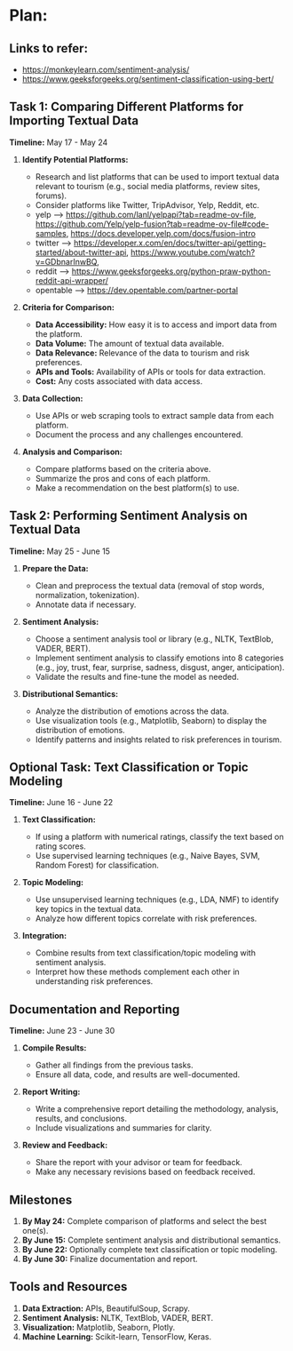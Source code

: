 # Plan:

## Links to refer:
  - https://monkeylearn.com/sentiment-analysis/ 
  - https://www.geeksforgeeks.org/sentiment-classification-using-bert/ 

## Task 1: Comparing Different Platforms for Importing Textual Data 
**Timeline:** May 17 - May 24

1. **Identify Potential Platforms:**
   - Research and list platforms that can be used to import textual data relevant to tourism (e.g., social media platforms, review sites, forums).
   - Consider platforms like Twitter, TripAdvisor, Yelp, Reddit, etc.
   - yelp --> https://github.com/lanl/yelpapi?tab=readme-ov-file, https://github.com/Yelp/yelp-fusion?tab=readme-ov-file#code-samples, https://docs.developer.yelp.com/docs/fusion-intro
   - twitter --> https://developer.x.com/en/docs/twitter-api/getting-started/about-twitter-api, https://www.youtube.com/watch?v=GDbnarInwBQ, 
   - reddit --> https://www.geeksforgeeks.org/python-praw-python-reddit-api-wrapper/
   - opentable --> https://dev.opentable.com/partner-portal

2. **Criteria for Comparison:**
   - **Data Accessibility:** How easy it is to access and import data from the platform.
   - **Data Volume:** The amount of textual data available.
   - **Data Relevance:** Relevance of the data to tourism and risk preferences.
   - **APIs and Tools:** Availability of APIs or tools for data extraction.
   - **Cost:** Any costs associated with data access.

3. **Data Collection:**
   - Use APIs or web scraping tools to extract sample data from each platform.
   - Document the process and any challenges encountered.

4. **Analysis and Comparison:**
   - Compare platforms based on the criteria above.
   - Summarize the pros and cons of each platform.
   - Make a recommendation on the best platform(s) to use.

## Task 2: Performing Sentiment Analysis on Textual Data

**Timeline:** May 25 - June 15

1. **Prepare the Data:**
   - Clean and preprocess the textual data (removal of stop words, normalization, tokenization).
   - Annotate data if necessary.

2. **Sentiment Analysis:**
   - Choose a sentiment analysis tool or library (e.g., NLTK, TextBlob, VADER, BERT).
   - Implement sentiment analysis to classify emotions into 8 categories (e.g., joy, trust, fear, surprise, sadness, disgust, anger, anticipation).
   - Validate the results and fine-tune the model as needed.

3. **Distributional Semantics:**
   - Analyze the distribution of emotions across the data.
   - Use visualization tools (e.g., Matplotlib, Seaborn) to display the distribution of emotions.
   - Identify patterns and insights related to risk preferences in tourism.

## Optional Task: Text Classification or Topic Modeling

**Timeline:** June 16 - June 22

1. **Text Classification:**
   - If using a platform with numerical ratings, classify the text based on rating scores.
   - Use supervised learning techniques (e.g., Naive Bayes, SVM, Random Forest) for classification.

2. **Topic Modeling:**
   - Use unsupervised learning techniques (e.g., LDA, NMF) to identify key topics in the textual data.
   - Analyze how different topics correlate with risk preferences.

3. **Integration:**
   - Combine results from text classification/topic modeling with sentiment analysis.
   - Interpret how these methods complement each other in understanding risk preferences.

## Documentation and Reporting

**Timeline:** June 23 - June 30

1. **Compile Results:**
   - Gather all findings from the previous tasks.
   - Ensure all data, code, and results are well-documented.

2. **Report Writing:**
   - Write a comprehensive report detailing the methodology, analysis, results, and conclusions.
   - Include visualizations and summaries for clarity.

3. **Review and Feedback:**
   - Share the report with your advisor or team for feedback.
   - Make any necessary revisions based on feedback received.

## Milestones

1. **By May 24:** Complete comparison of platforms and select the best one(s).
2. **By June 15:** Complete sentiment analysis and distributional semantics.
3. **By June 22:** Optionally complete text classification or topic modeling.
4. **By June 30:** Finalize documentation and report.

## Tools and Resources

1. **Data Extraction:** APIs, BeautifulSoup, Scrapy.
2. **Sentiment Analysis:** NLTK, TextBlob, VADER, BERT.
3. **Visualization:** Matplotlib, Seaborn, Plotly.
4. **Machine Learning:** Scikit-learn, TensorFlow, Keras.

